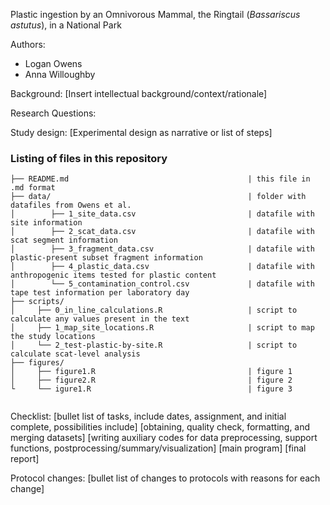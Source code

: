 Plastic ingestion by an Omnivorous Mammal, the Ringtail (*Bassariscus astutus*), in a National Park

Authors: 
- Logan Owens
- Anna Willoughby

Background:
[Insert intellectual background/context/rationale]

Research Questions:

Study design:
[Experimental design as narrative or list of steps]


### Listing of files in this repository

```
├── README.md                                        | this file in .md format
├── data/                                            | folder with datafiles from Owens et al.
│        ├── 1_site_data.csv                         | datafile with site information
│        ├── 2_scat_data.csv                         | datafile with scat segment information
│        ├── 3_fragment_data.csv                     | datafile with plastic-present subset fragment information
│        ├── 4_plastic_data.csv                      | datafile with anthropogenic items tested for plastic content
│        └── 5_contamination_control.csv             | datafile with tape test information per laboratory day 
├── scripts/                                               
│     ├── 0_in_line_calculations.R                   | script to calculate any values present in the text
│     ├── 1_map_site_locations.R                     | script to map the study locations
│     └── 2_test-plastic-by-site.R                   | script to calculate scat-level analysis
├── figures/
│     ├── figure1.R                                  | figure 1
│     ├── figure2.R                                  | figure 2
└     └── igure1.R                                   | figure 3
                     
```
        

Checklist:
[bullet list of tasks, include dates, assignment, and initial complete, possibilities include]
[obtaining, quality check, formatting, and merging datasets]
[writing auxiliary codes for data preprocessing, support functions, postprocessing/summary/visualization]
[main program]
[final report]

Protocol changes:
[bullet list of changes to protocols with reasons for each change]
